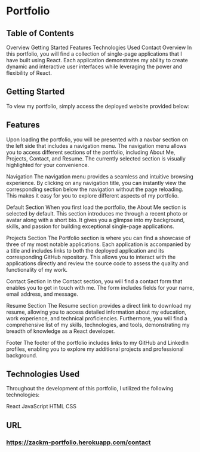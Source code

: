 # Portfolio

## Table of Contents
Overview
Getting Started
Features
Technologies Used
Contact
Overview
In this portfolio, you will find a collection of single-page applications that I have built using React. Each application demonstrates my ability to create dynamic and interactive user interfaces while leveraging the power and flexibility of React.

## Getting Started
To view my portfolio, simply access the deployed website provided below:

## Features
Upon loading the portfolio, you will be presented with a navbar section on the left side that includes a navigation menu. The navigation menu allows you to access different sections of the portfolio, including About Me, Projects, Contact, and Resume. The currently selected section is visually highlighted for your convenience.

Navigation
The navigation menu provides a seamless and intuitive browsing experience. By clicking on any navigation title, you can instantly view the corresponding section below the navigation without the page reloading. This makes it easy for you to explore different aspects of my portfolio.

Default Section
When you first load the portfolio, the About Me section is selected by default. This section introduces me through a recent photo or avatar along with a short bio. It gives you a glimpse into my background, skills, and passion for building exceptional single-page applications.

Projects Section
The Portfolio section is where you can find a showcase of three of my most notable applications. Each application is accompanied by a title and includes links to both the deployed application and its corresponding GitHub repository. This allows you to interact with the applications directly and review the source code to assess the quality and functionality of my work.

Contact Section
In the Contact section, you will find a contact form that enables you to get in touch with me. The form includes fields for your name, email address, and message.

Resume Section
The Resume section provides a direct link to download my resume, allowing you to access detailed information about my education, work experience, and technical proficiencies. Furthermore, you will find a comprehensive list of my skills, technologies, and tools, demonstrating my breadth of knowledge as a React developer.

Footer
The footer of the portfolio includes links to my GitHub and LinkedIn profiles, enabling you to explore my additional projects and professional background.

## Technologies Used
Throughout the development of this portfolio, I utilized the following technologies:

React
JavaScript
HTML
CSS

## URL
### https://zackm-portfolio.herokuapp.com/contact
